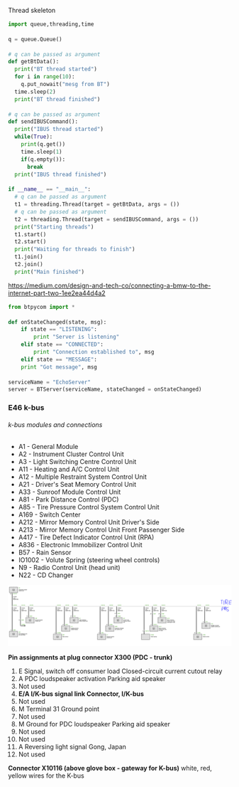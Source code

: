Thread skeleton
```python
import queue,threading,time

q = queue.Queue()

# q can be passed as argument
def getBtData():
  print("BT thread started")
  for i in range(10):
    q.put_nowait("mesg from BT")
  time.sleep(2)
  print("BT thread finished")

# q can be passed as argument
def sendIBUSCommand():
  print("IBUS thread started")
  while(True):
    print(q.get())
    time.sleep(1)
    if(q.empty()):
      break
  print("IBUS thread finished")

if __name__ == "__main__":
  # q can be passed as argument
  t1 = threading.Thread(target = getBtData, args = ())
  # q can be passed as argument
  t2 = threading.Thread(target = sendIBUSCommand, args = ())
  print("Starting threads")
  t1.start()
  t2.start()
  print("Waiting for threads to finish")
  t1.join()
  t2.join()
  print("Main finished")
```


https://medium.com/design-and-tech-co/connecting-a-bmw-to-the-internet-part-two-1ee2ea44d4a2

```python
from btpycom import *

def onStateChanged(state, msg):
    if state == "LISTENING":
        print "Server is listening"
    elif state == "CONNECTED":
        print "Connection established to", msg
    elif state == "MESSAGE":
    print "Got message", msg
    
serviceName = "EchoServer"
server = BTServer(serviceName, stateChanged = onStateChanged)
```

### E46 k-bus

###### k-bus modules and connections           
* A1 - General Module
* A2 - Instrument Cluster Control Unit
* A3 - Light Switching Centre Control Unit
* A11 - Heating and A/C Control Unit
* A12 - Multiple Restraint System Control Unit
* A21 - Driver's Seat Memory Control Unit
* A33 - Sunroof Module Control Unit
* A81 - Park Distance Control (PDC)
* A85 - Tire Pressure Control System Control Unit
* A169 - Switch Center
* A212 - Mirror Memory Control Unit Driver's Side
* A213 - Mirror Memory Control Unit Front Passenger Side
* A417 - Tire Defect Indicator Control Unit (RPA)
* A836 - Electronic Immobilizer Control Unit
* B57 - Rain Sensor
* IO1002 - Volute Spring (steering wheel controls)
* N9 - Radio Control Unit (head unit)
* N22 - CD Changer

![Diagram](/K-bus_diagram.PNG)

**Pin assignments at plug connector X300 (PDC - trunk)**

1. E Signal, switch off consumer load Closed-circuit current cutout relay
2. A PDC loudspeaker activation Parking aid speaker
3. Not used
4. **E/A I/K-bus signal link Connector, I/K-bus**
5. Not used
6. M Terminal 31 Ground point
7. Not used
8. M Ground for PDC loudspeaker Parking aid speaker
9. Not used
10. Not used
11. A Reversing light signal Gong, Japan
12. Not used

**Connector X10116 (above glove box - gateway for K-bus)** white, red, yellow wires for the K-bus
